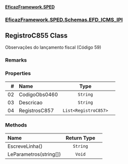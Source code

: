 #### [EficazFramework.SPED](EficazFrameworkSPED.md 'EficazFramework SPED')
### [EficazFramework.SPED.Schemas.EFD_ICMS_IPI](EficazFramework.SPED.Schemas.EFD_ICMS_IPI.md 'EficazFramework.SPED.Schemas.EFD_ICMS_IPI')

## RegistroC855 Class

Observações do lançamento fiscal (Código 59)

### Remarks
### Properties

| # | Name | Type | |
| ---: | :--- | :---: | :--- |
| 02 | CodigoObs0460 | `String` |  |
| 03 | Descricao | `String` |  |
| 04 | RegistrosC857 | `List<RegistroC857>` |  |
### Methods

| Name | Return Type | |
| :--- | :---: | :--- |
| EscreveLinha() | `String` |  |
| LeParametros(string[]) | `Void` |  |
